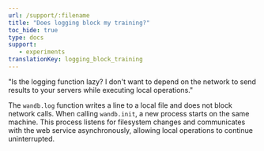 ```yaml
---
url: /support/:filename
title: "Does logging block my training?"
toc_hide: true
type: docs
support:
   - experiments
translationKey: logging_block_training
---
```

"Is the logging function lazy? I don't want to depend on the network to send results to your servers while executing local operations."

The `wandb.log` function writes a line to a local file and does not block network calls. When calling `wandb.init`, a new process starts on the same machine. This process listens for filesystem changes and communicates with the web service asynchronously, allowing local operations to continue uninterrupted.